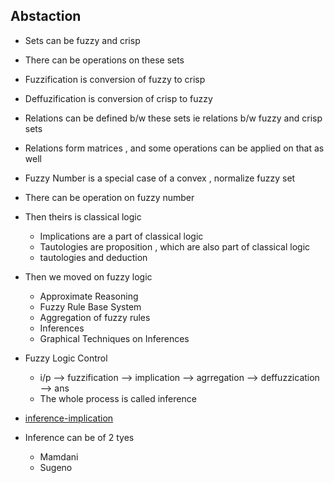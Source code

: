 ## Abstaction

- Sets can be fuzzy and crisp
- There can be operations on these sets
- Fuzzification is conversion of fuzzy to crisp
- Deffuzification is conversion of crisp to fuzzy
- Relations can be defined b/w these sets ie relations b/w fuzzy and crisp sets
- Relations form matrices , and some operations can be applied on that as well
- Fuzzy Number is a special case of a convex , normalize fuzzy set
- There can be operation on fuzzy number
- Then theirs is classical logic
   - Implications are a part of classical logic
   - Tautologies are proposition , which are also part of classical logic
   - tautologies and deduction
- Then we moved on fuzzy logic
   - Approximate Reasoning
   - Fuzzy Rule Base System
   - Aggregation of fuzzy rules
   - Inferences
   - Graphical Techniques on Inferences

- Fuzzy Logic Control
   - i/p --> fuzzification --> implication --> agrregation --> deffuzzication --> ans
   - The whole process is called inference

- [inference-implication](https://in.mathworks.com/help/fuzzy/fuzzy-inference-process.html#:~:text=A%22consequent%20is%20a%20fuzzy,that%20are%20attributed%20to%20it.&text=The%20input%20for%20the%20implication,is%20implemented%20for%20each%20rule.)
- Inference can be of 2 tyes 
  - Mamdani
  - Sugeno


